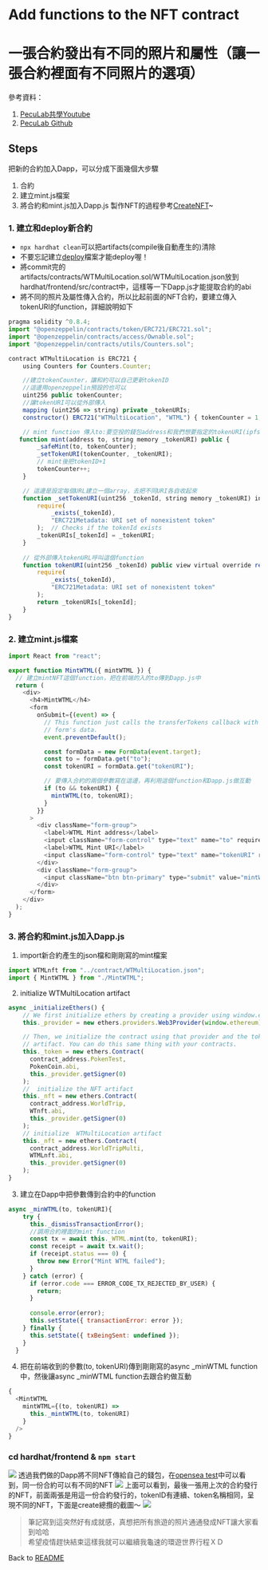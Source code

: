 # Add functions to the NFT contract
# 一張合約發出有不同的照片和屬性（讓一張合約裡面有不同照片的選項）

參考資料：
1. [PecuLab共學Youtube](https://youtu.be/rSJwzWvAivI)
2. [PecuLab Github](https://github.com/pecu/PecuLab4SEP)



## Steps
把新的合約加入Dapp，可以分成下面幾個大步驟
1. 合約
2. 建立mint.js檔案
3. 將合約和mint.js加入Dapp.js
製作NFT的過程參考[CreateNFT](CreateNFT.md)~
### 1. 建立和deploy新合約
* `npx hardhat clean`可以把artifacts(compile後自動產生的)清除
* 不要忘記建立[deploy](hardhat/scripts/deploy_WTML.js)檔案才能deploy喔！
* 將commit完的artifacts/contracts/WTMultiLocation.sol/WTMultiLocation.json放到hardhat/frontend/src/contract中，這樣等一下Dapp.js才能提取合約的abi
* 將不同的照片及屬性傳入合約，所以比起前面的NFT合約，要建立傳入tokenURI的function，詳細說明如下
```javascript
pragma solidity ^0.8.4;
import "@openzeppelin/contracts/token/ERC721/ERC721.sol";
import "@openzeppelin/contracts/access/Ownable.sol";
import "@openzeppelin/contracts/utils/Counters.sol";

contract WTMultiLocation is ERC721 {
    using Counters for Counters.Counter;

    //建立tokenCounter，讓和約可以自己更新tokenID
    //這邊用openzeppelin預設的也可以
    uint256 public tokenCounter;
    //讓tokenURI可以從外部傳入
    mapping (uint256 => string) private _tokenURIs;
    constructor() ERC721("WTMultiLocation", "WTML") { tokenCounter = 1; }

    // mint function 傳入to:要空投的錢包address和我們想要指定的tokenURI(ipfs上的json檔)
   function mint(address to, string memory _tokenURI) public {
        _safeMint(to, tokenCounter);
        _setTokenURI(tokenCounter, _tokenURI);
        // mint後把tokenID+1
        tokenCounter++;
    }

    // 這邊是設定每個URL建立一個array，去把不同URI各自收起來
    function _setTokenURI(uint256 _tokenId, string memory _tokenURI) internal virtual {
        require(
            _exists(_tokenId),
            "ERC721Metadata: URI set of nonexistent token"
        );  // Checks if the tokenId exists
        _tokenURIs[_tokenId] = _tokenURI;
    }
    
    // 從外部傳入tokenURL呼叫這個function
    function tokenURI(uint256 _tokenId) public view virtual override returns(string memory) {
        require(
            _exists(_tokenId),
            "ERC721Metadata: URI set of nonexistent token"
        );
        return _tokenURIs[_tokenId];
    }  
}

```
### 2. 建立mint.js檔案
```javascript
import React from "react";

export function MintWTML({ mintWTML }) { 
  // 建立mintNFT這個function，把在前端的入的to傳到Dapp.js中
  return (
    <div>
      <h4>MintWTML</h4> 
      <form
        onSubmit={(event) => {
          // This function just calls the transferTokens callback with the
          // form's data.
          event.preventDefault();

          const formData = new FormData(event.target);
          const to = formData.get("to");
          const tokenURI = formData.get("tokenURI");

          // 要傳入合約的兩個參數寫在這邊，再利用這個function和Dapp.js做互動
          if (to && tokenURI) {
            mintWTML(to, tokenURI);
          }
        }}
      >
        <div className="form-group">
          <label>WTML Mint address</label>
          <input className="form-control" type="text" name="to" required />
          <label>WTML Mint URI</label>
          <input className="form-control" type="text" name="tokenURI" required />
        </div>
        <div className="form-group">
          <input className="btn btn-primary" type="submit" value="mintWTML" />
        </div>
      </form>
    </div>
  );
}
```
### 3. 將合約和mint.js加入Dapp.js
1. import新合約產生的json檔和剛剛寫的mint檔案
```javascript
import WTMLnft from "../contract/WTMultiLocation.json";
import { MintWTML } from "./MintWTML";
```
2. initialize WTMultiLocation artifact
```javascript
async _initializeEthers() {
    // We first initialize ethers by creating a provider using window.ethereum
    this._provider = new ethers.providers.Web3Provider(window.ethereum);

    // Then, we initialize the contract using that provider and the token's
    // artifact. You can do this same thing with your contracts.
    this._token = new ethers.Contract(
      contract_address.PokenTest,
      PokenCoin.abi,
      this._provider.getSigner(0)
    );
    //  initialize the NFT artifact
    this._nft = new ethers.Contract(
      contract_address.WorldTrip,
      WTnft.abi,
      this._provider.getSigner(0)
    );
    // initialize  WTMultiLocation artifact
    this._nft = new ethers.Contract(
      contract_address.WorldTripMulti,
      WTMLnft.abi,
      this._provider.getSigner(0)
    );
}
```
3. 建立在Dapp中把參數傳到合約中的function
```javascript
async _minWTML(to, tokenURI){
    try {      
      this._dismissTransactionError();
      //調用合約裡面的mint function
      const tx = await this._WTML.mint(to, tokenURI);     
      const receipt = await tx.wait();
      if (receipt.status === 0) {
        throw new Error("Mint WTML failed");
      }
    } catch (error) {
      if (error.code === ERROR_CODE_TX_REJECTED_BY_USER) {
        return;
      }
  
      console.error(error);
      this.setState({ transactionError: error });
    } finally {
      this.setState({ txBeingSent: undefined });
    }
  }
```
4. 把在前端收到的參數(to, tokenURI)傳到剛剛寫的async _minWTML function中，然後讓async _minWTML function去跟合約做互動
```javascript
{
  <MintWTML
    mintWTML={(to, tokenURI) =>
      this._mintWTML(to, tokenURI)
    }
  />
}
```
### cd hardhat/frontend & `npm start`
![](images/DappwithMintWTML.png)
透過我們做的Dapp將不同NFT傳給自己的錢包，在[opensea test](https://testnets.opensea.io/zh-CN)中可以看到，同一份合約可以有不同的NFT
![](images/OpenseaMulti.png)
上面可以看到，最後一張用上次的合約發行的NFT，前面兩張是用這一份合約發行的，tokenID有連續、token名稱相同，呈現不同的NFT，下面是create總攬的截圖～
![](images/opensea_createpage.png)

> 筆記寫到這突然好有成就感，真想把所有旅遊的照片通通發成NFT讓大家看到哈哈  
> 希望疫情趕快結束這樣我就可以繼續我龜速的環遊世界行程ＸＤ

Back to [README](README.md)